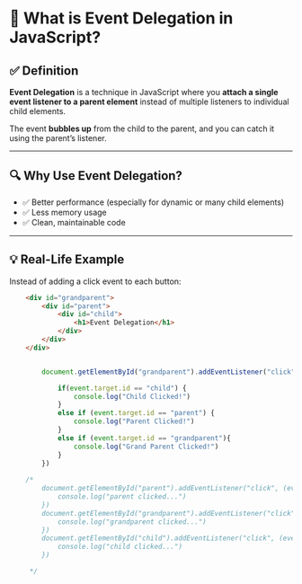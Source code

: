 # 🧩 What is Event Delegation in JavaScript?

## ✅ Definition

**Event Delegation** is a technique in JavaScript where you **attach a single event listener to a parent element** instead of multiple listeners to individual child elements.

The event **bubbles up** from the child to the parent, and you can catch it using the parent’s listener.

---

## 🔍 Why Use Event Delegation?

- ✅ Better performance (especially for dynamic or many child elements)
- ✅ Less memory usage
- ✅ Clean, maintainable code

---

## 💡 Real-Life Example

Instead of adding a click event to each button:

```html
    <div id="grandparent">
        <div id="parent">
            <div id="child">
                <h1>Event Delegation</h1>
            </div>
        </div>
    </div>

```

```js

        document.getElementById("grandparent").addEventListener("click", (event) => {

            if(event.target.id == "child") {
                console.log("Child Clicked!")
            }
            else if (event.target.id == "parent") {
                console.log("Parent Clicked!")
            }
            else if (event.target.id == "grandparent"){
                console.log("Grand Parent Clicked!")
            }
        })
           
    /*
        document.getElementById("parent").addEventListener("click", (event) => {
            console.log("parent clicked...")
        })
        document.getElementById("grandparent").addEventListener("click", (event) => {
            console.log("grandparent clicked...")
        })
        document.getElementById("child").addEventListener("click", (event) => {
            console.log("child clicked...")
        })

     */
```

